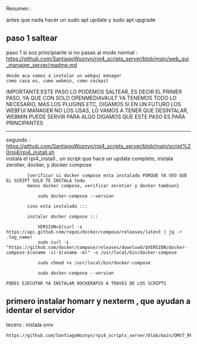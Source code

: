 Resumen :

antes que nada hacer un sudo apt update y sudo apt upgrade

paso 1 saltear
--------------------------------------------------------------------------------
paso 1 si sos principiante si no pasas al modo normal :
    https://github.com/SantiagoWoznyn/rpi4_scripts_server/blob/main/web_gui_manager_server/readme.md
    
    desde aca vamos a instalar un webgui manager
    como casa os, como webmin, como cockpit

IMPORTANTE:ESTE PASO LO PODEMOS SALTEAR, ES DECIR EL PRIMER PASO, YA QUE CON SOLO OPENMEDIAVAULT
YA TENEMOS TODO LO NECESARIO, MAS LOS PLUGINS ETC, DIGAMOS SI EN UN FUTURO LOS WEBFUI MANAGER
NO LOS USAS, LO VAMOS A TENER QUE DESINTALAR, WEBMIN PUEDE SERVIR PARA ALGO
DIGAMOS QUE ESTE PASO ES PARA PRINCIPANTES

------------------------------------------------------------------------------------------

segundo :
    https://github.com/SantiagoWoznyn/rpi4_scripts_server/blob/main/script%20rpi4/rpi4_install.sh    
    instala el rpi4_install , un script que hace un update completo,
        instala zerotier, docker, y docker compose

            {verificar si docker compose esta instalado PORQUE YA VEO QUE EL SCRIPT SOLO TE INSTALA todo
            menos docker compose, verificar zerotier y docker tambien}

                sudo docker-compose --version

            sino esta instalado :::

            instalar docker compose :::

                VERSION=$(curl -s https://api.github.com/repos/docker/compose/releases/latest | jq -r .tag_name)
                sudo curl -L "https://github.com/docker/compose/releases/download/$VERSION/docker-compose-$(uname -s)-$(uname -m)" -o /usr/local/bin/docker-compose

                sudo chmod +x /usr/local/bin/docker-compose

                sudo docker-compose --version

    PODES EJECUTAR YA INSTALAR DOCKERAPSS A TRAVES DE LOS SCRIPTS

primero instalar homarr y nexterm , que ayudan a identar el servidor
-------------------------------------------------------------------------------------
tecero :
    instala omv 

    https://github.com/SantiagoWoznyn/rpi4_scripts_server/blob/main/OMV7_RPI4b.txt
    
